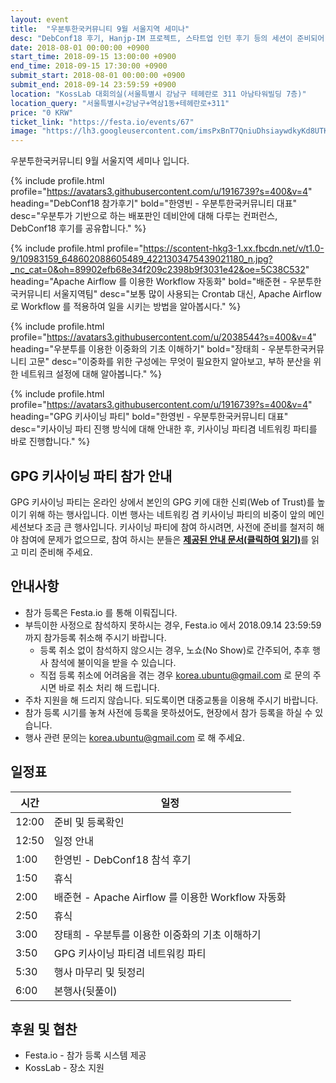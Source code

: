 ```yaml
---
layout: event
title:  "우분투한국커뮤니티 9월 서울지역 세미나"
desc: "DebConf18 후기, Hanjp-IM 프로젝트, 스타트업 인턴 후기 등의 세션이 준비되어 있습니다."
date: 2018-08-01 00:00:00 +0900
start_time: 2018-09-15 13:00:00 +0900
end_time: 2018-09-15 17:30:00 +0900
submit_start: 2018-08-01 00:00:00 +0900
submit_end: 2018-09-14 23:59:59 +0900
location: "KossLab 대회의실(서울특별시 강남구 테헤란로 311 아남타워빌딩 7층)"
location_query: "서울특별시+강남구+역삼1동+테헤란로+311"
price: "0 KRW"
ticket_link: "https://festa.io/events/67"
image: "https://lh3.googleusercontent.com/imsPxBnT7QniuDhsiaywdkyKd8UTKuwYoxrg0lLTme5k5ZQzi07e49uiYTCMMc7vWtivKvqfo3JN3s_D3Sl2G2AWwOqS7m56GwaVZ8fBZX5jwxJEEGCTFigxT0V3-1K1SwG-Z0LYnVX-zAKIYX2X-Q16qswevTHFWKi1iJXEZE75bSEVPMEJxdzLP0wmGtTwkOthI7LtRM0jVWlk98Qr87ciX9vK5eVM8G8mSJ0TlSkmvsogOMwh03NppZCcqr12S3SkDxQ8jn5XYOjHis_g4iJuUieHnAwEaJpx7u3BM21zoH4s86DH2afwxxyOV7xz-KxlkdQJN20ZJv4HkhupvGYJq6C5R9JGyE1F-FB9gZc_JhyTP336TSLz4AijRSIZlFzfq0hgBJkwBt7XINm7_lS1T9aA7HEI4gOaGO15y-yCIZc5DuvL40QeurTH0eD61lTfpxQjGnA9vnG6So1TtJ2b1BX4ij2k8PTG8dVzx-y7gLYg17y0OGYSSxkpIz7MOq6h_cQSap2h59TDBSB175BaL0GdaiEX9QWP42Z0xGSKngG4A8aQINc91hXKZe6ZkkI9_ozQNCaimjqq5MXy8lMEyX3kxJtE025fhuyx_FGb49pddYQTJkYuV6TRCN6jch6OisvtOeEkACr7oEI7zNVNJYYV8f8wtcLBk_kOnO9iwg=s642-no"
---
```


우분투한국커뮤니티 9월 서울지역 세미나 입니다.


{% include profile.html
  profile="https://avatars3.githubusercontent.com/u/1916739?s=400&v=4"
  heading="DebConf18 참가후기" bold="한영빈 - 우분투한국커뮤니티 대표"
  desc="우분투가 기반으로 하는 배포판인 데비안에 대해 다루는 컨퍼런스, DebConf18 후기를 공유합니다." %}

{% include profile.html
  profile="https://scontent-hkg3-1.xx.fbcdn.net/v/t1.0-9/10983159_648602088605489_4221303475439021180_n.jpg?_nc_cat=0&oh=89902efb68e34f209c2398b9f3031e42&oe=5C38C532"
  heading="Apache Airflow 를 이용한 Workflow 자동화" bold="배준현 - 우분투한국커뮤니티 서울지역팀"
  desc="보통 많이 사용되는 Crontab 대신, Apache Airflow 로 Workflow 를 적용하여 일을 시키는 방법을 알아봅시다." %}

{% include profile.html
  profile="https://avatars3.githubusercontent.com/u/2038544?s=400&v=4"
  heading="우분투를 이용한 이중화의 기초 이해하기" bold="장태희 - 우분투한국커뮤니티 고문"
  desc="이중화를 위한 구성에는 무엇이 필요한지 알아보고, 부하 분산을 위한 네트워크 설정에 대해 알아봅니다." %}

{% include profile.html
  profile="https://avatars3.githubusercontent.com/u/1916739?s=400&v=4"
  heading="GPG 키사이닝 파티" bold="한영빈 - 우분투한국커뮤니티 대표"
  desc="키사이닝 파티 진행 방식에 대해 안내한 후, 키사이닝 파티겸 네트워킹 파티를 바로 진행합니다." %}

## GPG 키사이닝 파티 참가 안내
GPG 키사이닝 파티는 온라인 상에서 본인의 GPG 키에 대한 신뢰(Web of Trust)를 높이기 위해 하는 행사입니다.
이번 행사는 네트워킹 겸 키사이닝 파티의 비중이 앞의 메인세션보다 조금 큰 행사입니다.
키사이닝 파티에 참여 하시려면, 사전에 준비를 철저히 해야 참여에 문제가 없으므로,
참여 하시는 분들은 [**제공된 안내 문서(클릭하여 읽기)**](https://github.com/ubuntu-kr/ksp-toolkits/tree/master/ksp/ksp-20180915
)를 읽고 미리 준비해 주세요.

## 안내사항
- 참가 등록은 Festa.io 를 통해 이뤄집니다.
- 부득이한 사정으로 참석하지 못하시는 경우, Festa.io 에서 2018.09.14 23:59:59 까지 참가등록 취소해 주시기 바랍니다.
  - 등록 취소 없이 참석하지 않으시는 경우, 노쇼(No Show)로 간주되어, 추후 행사 참석에 불이익을 받을 수 있습니다.
  - 직접 등록 취소에 어려움을 겪는 경우 korea.ubuntu@gmail.com 로 문의 주시면 바로 취소 처리 해 드립니다.
- 주차 지원을 해 드리지 않습니다. 되도록이면 대중교통을 이용해 주시기 바랍니다.
- 참가 등록 시기를 놓쳐 사전에 등록을 못하셨어도, 현장에서 참가 등록을 하실 수 있습니다.
- 행사 관련 문의는 korea.ubuntu@gmail.com 로 해 주세요.

## 일정표

시간 | 일정
--- | ---
12:00 | 준비 및 등록확인
12:50  | 일정 안내
1:00  | 한영빈 - DebConf18 참석 후기
1:50  | 휴식
2:00  | 배준현 - Apache Airflow 를 이용한 Workflow 자동화
2:50  | 휴식
3:00  | 장태희 - 우분투를 이용한 이중화의 기초 이해하기
3:50  | GPG 키사이닝 파티겸 네트워킹 파티
5:30 | 행사 마무리 및 뒷정리
6:00 | 본행사(뒷풀이)

## 후원 및 협찬
- Festa.io - 참가 등록 시스템 제공
- KossLab - 장소 지원
